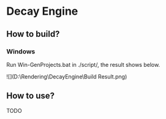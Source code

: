 # Decay Engine

## How to build?

### Windows

Run Win-GenProjects.bat in ./script/, the result shows below.

![](D:\Rendering\DecayEngine\Build Result.png)

## How to use?

TODO